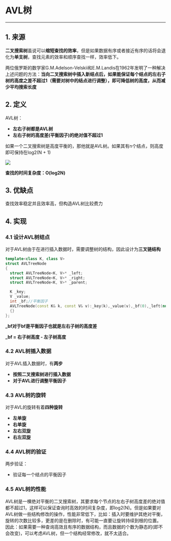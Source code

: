 # AVL树

----------

## 1. 来源

**二叉搜索树**虽说可以**缩短查找的效率**，但是如果数据有序或者接近有序的话将会退化为**单支树**，查找元素的效率和顺序查找一样，效率低下。

两位俄罗斯的数学家G.M.Adelson-Velskii和E.M.Landis在1962年发明了一种解决上述问题的方法：**当向二叉搜索树中插入新结点后，如果能保证每个结点的左右子树的高度之差不超过1（需要对树中的结点进行调整），即可降低树的高度，从而减少平均搜索长度**

## 2. 定义

AVL树：

- **左右子树都是AVL树**
- **左右子树的高度差(平衡因子)的绝对值不超过1**

如果一个二叉搜索树是高度平衡的，那他就是AVL树。如果其有n个结点，则高度即可保持在log2(N + 1)

![](https://ykitty.oss-cn-beijing.aliyuncs.com/photo/DS/AVL/%E5%AE%8C%E5%85%A8%E4%BA%8C%E5%8F%89%E6%A0%91%E9%AB%98%E5%BA%A6.png)

**查找的时间复杂度：O(log2N)**

## 3. 优缺点

查找效率稳定并且效率高，但构造AVL树比较费力

## 4. 实现

### 4.1 设计AVL树结点

对于AVL树由于在进行插入数据时，需要调整树的结构，因此设计为**三叉链结构**

``` C++
template<class K, class V>
struct AVLTreeNode 
{
  struct AVLTreeNode<K, V>* _left;
  struct AVLTreeNode<K, V>* _right;
  struct AVLTreeNode<K, V>* _parent;

  K _key;
  V _value;
  int _bf;//平衡因子
  AVLTreeNode(const K& k, const V& v):_key(k),_value(v),_bf(0),_left(nullptr),_right(nullptr),_parent(nullptr)
  {}
};
```

**_bf对于bf是平衡因子也就是左右子树的高度差**

**_bf = 右子树高度 - 左子树高度**

### 4.2 AVL树插入数据

对于AVL插入数据时，有**两步**

- **按照二叉搜索树进行插入数据**
- **对于AVL进行调整平衡因子**



### 4.3 AVL树的旋转

对于AVL的旋转有着**四种旋转**

- **左单旋**
- **右单旋**
- **左右双旋**
- **右左双旋**

### 4.4 AVL树的验证

两步验证：

- 验证每一个结点的平衡因子

### 4.5 AVL树的性能

AVL树是一棵绝对平衡的二叉搜索树，其要求每个节点的左右子树高度差的绝对值都不超过1，这样可以保证查询时高效的时间复杂度，即log2(N)。但是如果要对AVL树做一些结构修改的操作，性能非常低下，比如：插入时要维护其绝对平衡，旋转的次数比较多，更差的是在删除时，有可能一直要让旋转持续到根的位置。
因此：如果需要一种查询高效且有序的数据结构，而且数据的个数为静态的(即不会改变)，可以考虑AVL树，但一个结构经常修改，就不太适合。























